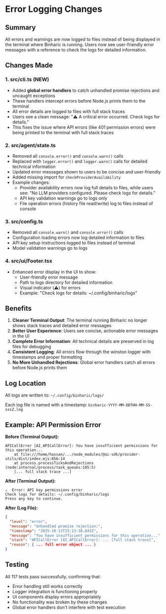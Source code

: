 # Error Logging Changes

## Summary

All errors and warnings are now logged to files instead of being displayed in the terminal where Binharic is running. Users now see user-friendly error messages with a reference to check the logs for detailed information.

## Changes Made

### 1. **src/cli.ts** (NEW)

- Added **global error handlers** to catch unhandled promise rejections and uncaught exceptions
- These handlers intercept errors before Node.js prints them to the terminal
- All error details are logged to files with full stack traces
- Users see a clean message: "⚠️ A critical error occurred. Check logs for details."
- This fixes the issue where API errors (like 401 permission errors) were being printed to the terminal with full stack traces

### 2. **src/agent/state.ts**

- Removed all `console.error()` and `console.warn()` calls
- Replaced with `logger.error()` and `logger.warn()` calls for detailed technical information
- Updated error messages shown to users to be concise and user-friendly
- Added missing import for `checkProviderAvailability`
- Example changes:
    - Provider availability errors now log full details to files, while users see: "No LLM providers configured. Please check logs for details."
    - API key validation warnings go to logs only
    - File operation errors (history file read/write) log to files instead of console

### 3. **src/config.ts**

- Removed all `console.warn()` and `console.error()` calls
- Configuration loading errors now log detailed information to files
- API key setup instructions logged to files instead of terminal
- Model validation warnings go to logs

### 4. **src/ui/Footer.tsx**

- Enhanced error display in the UI to show:
    - User-friendly error message
    - Path to logs directory for detailed information
    - Visual indicator (⚠️) for errors
    - Example: "Check logs for details: ~/.config/binharic/logs"

## Benefits

1. **Cleaner Terminal Output**: The terminal running Binharic no longer shows stack traces and detailed error messages
2. **Better User Experience**: Users see concise, actionable error messages in the UI
3. **Complete Error Information**: All technical details are preserved in log files for debugging
4. **Consistent Logging**: All errors flow through the winston logger with timestamps and proper formatting
5. **No More Unhandled Rejections**: Global error handlers catch all errors before Node.js prints them

## Log Location

All logs are written to: `~/.config/binharic/logs/`

Each log file is named with a timestamp: `binharic-YYYY-MM-DDTHH-MM-SS-sssZ.log`

## Example: API Permission Error

**Before (Terminal Output):**

```
APICallError [AI_APICallError]: You have insufficient permissions for this operation...
    at file:///home/hassan/.../node_modules/@ai-sdk/provider-utils/dist/index.mjs:856:14
    at process.processTicksAndRejections (node:internal/process/task_queues:105:5)
    [... full stack trace ...]
```

**After (Terminal Output):**

```
⚠️  Error: API key permissions error
Check logs for details: ~/.config/binharic/logs
Press any key to continue.
```

**After (Log File):**

```json
{
  "level": "error",
  "message": "Unhandled promise rejection:",
  "timestamp": "2025-10-13T15:13:38.843Z",
  "message": "You have insufficient permissions for this operation...",
  "stack": "APICallError [AI_APICallError]: ... [full stack trace]",
  "reason": { ... full error object ... }
}
```

## Testing

All 117 tests pass successfully, confirming that:

- Error handling still works correctly
- Logger integration is functioning properly
- UI components display errors appropriately
- No functionality was broken by these changes
- Global error handlers don't interfere with test execution
